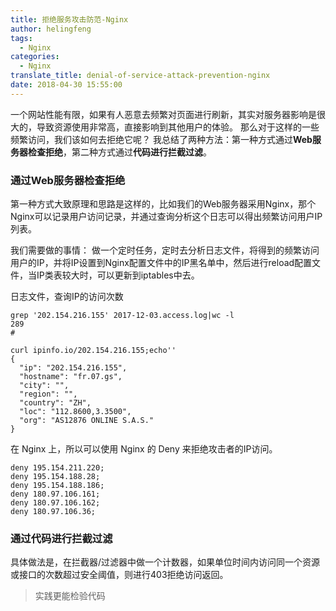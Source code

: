 ```yaml
---
title: 拒绝服务攻击防范-Nginx
author: helingfeng
tags:
  - Nginx
categories:
  - Nginx
translate_title: denial-of-service-attack-prevention-nginx
date: 2018-04-30 15:55:00
---
```

一个网站性能有限，如果有人恶意去频繁对页面进行刷新，其实对服务器影响是很大的，导致资源使用非常高，直接影响到其他用户的体验。
那么对于这样的一些频繁访问，我们该如何去拒绝它呢？
我总结了两种方法：第一种方式通过**Web服务器检查拒绝**，第二种方式通过**代码进行拦截过滤**。

### 通过Web服务器检查拒绝

第一种方式大致原理和思路是这样的，比如我们的Web服务器采用Nginx，那个Nginx可以记录用户访问记录，并通过查询分析这个日志可以得出频繁访问用户IP列表。

我们需要做的事情：
做一个定时任务，定时去分析日志文件，将得到的频繁访问用户的IP，并将IP设置到Nginx配置文件中的IP黑名单中，然后进行reload配置文件，当IP类表较大时，可以更新到iptables中去。

日志文件，查询IP的访问次数
```
grep '202.154.216.155' 2017-12-03.access.log|wc -l
289
#

curl ipinfo.io/202.154.216.155;echo''
{
  "ip": "202.154.216.155",
  "hostname": "fr.07.gs",
  "city": "",
  "region": "",
  "country": "ZH",
  "loc": "112.8600,3.3500",
  "org": "AS12876 ONLINE S.A.S."
}
```
在 Nginx 上，所以可以使用 Nginx 的 Deny 来拒绝攻击者的IP访问。

```
deny 195.154.211.220;
deny 195.154.188.28;
deny 195.154.188.186;
deny 180.97.106.161;
deny 180.97.106.162;
deny 180.97.106.36;
```


### 通过代码进行拦截过滤

具体做法是，在拦截器/过滤器中做一个计数器，如果单位时间内访问同一个资源或接口的次数超过安全阈值，则进行403拒绝访问返回。

> 实践更能检验代码